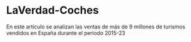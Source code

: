 # LaVerdad-Coches
En este artículo se analizan las ventas de más de 9 millones de turismos vendidos en España durante el periodo 2015-23

<div class="flourish-embed flourish-chart" data-src="visualisation/17515392"><script src="https://public.flourish.studio/resources/embed.js"></script></div>
